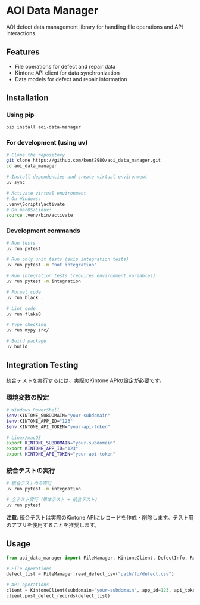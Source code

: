 # AOI Data Manager

AOI defect data management library for handling file operations and API interactions.

## Features

- File operations for defect and repair data
- Kintone API client for data synchronization
- Data models for defect and repair information

## Installation

### Using pip

```bash
pip install aoi-data-manager
```

### For development (using uv)

```bash
# Clone the repository
git clone https://github.com/kent2980/aoi_data_manager.git
cd aoi_data_manager

# Install dependencies and create virtual environment
uv sync

# Activate virtual environment
# On Windows:
.venv\Scripts\activate
# On macOS/Linux:
source .venv/bin/activate
```

### Development commands

```bash
# Run tests
uv run pytest

# Run only unit tests (skip integration tests)
uv run pytest -m "not integration"

# Run integration tests (requires environment variables)
uv run pytest -m integration

# Format code
uv run black .

# Lint code
uv run flake8

# Type checking
uv run mypy src/

# Build package
uv build
```

## Integration Testing

統合テストを実行するには、実際のKintone APIの設定が必要です。

### 環境変数の設定

```bash
# Windows PowerShell
$env:KINTONE_SUBDOMAIN="your-subdomain"
$env:KINTONE_APP_ID="123"
$env:KINTONE_API_TOKEN="your-api-token"

# Linux/macOS
export KINTONE_SUBDOMAIN="your-subdomain"
export KINTONE_APP_ID="123"
export KINTONE_API_TOKEN="your-api-token"
```

### 統合テストの実行

```bash
# 統合テストのみ実行
uv run pytest -m integration

# 全テスト実行（単体テスト + 統合テスト）
uv run pytest
```

**注意**: 統合テストは実際のKintone APIにレコードを作成・削除します。テスト用のアプリを使用することを推奨します。

## Usage

```python
from aoi_data_manager import FileManager, KintoneClient, DefectInfo, RepairdInfo

# File operations
defect_list = FileManager.read_defect_csv("path/to/defect.csv")

# API operations
client = KintoneClient(subdomain="your-subdomain", app_id=123, api_token="your-token")
client.post_defect_records(defect_list)
```

